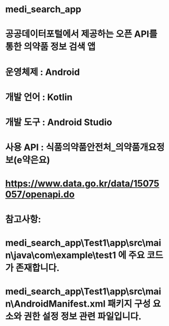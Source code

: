 # medi_search_app
# 공공데이터포털에서 제공하는 오픈 API를 통한 의약품 정보 검색 앱

# 운영체제 : Android
# 개발 언어 : Kotlin
# 개발 도구 : Android Studio
# 사용 API : 식품의약품안전처_의약품개요정보(e약은요)
#           https://www.data.go.kr/data/15075057/openapi.do
           
 
# 참고사항:
#  medi_search_app\Test1\app\src\main\java\com\example\test1 에 주요 코드가 존재합니다.
#  medi_search_app\Test1\app\src\main\AndroidManifest.xml 패키지 구성 요소와 권한 설정 정보 관련 파일입니다.
